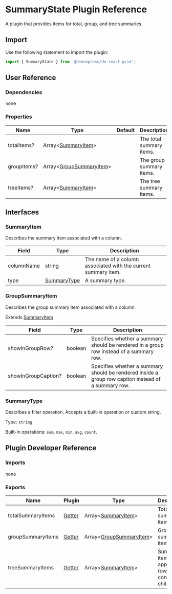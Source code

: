 # SummaryState Plugin Reference

A plugin that provides items for total, group, and tree summaries.

## Import

Use the following statement to import the plugin:

```js
import { SummaryState } from '@devexpress/dx-react-grid';
```

## User Reference

### Dependencies

none

### Properties

Name | Type | Default | Description
-----|------|---------|------------
totalItems? | Array&lt;[SummaryItem](#summaryitem)&gt; | | The total summary items.
groupItems? | Array&lt;[GroupSummaryItem](#groupsummaryitem)&gt; | | The group summary items.
treeItems? | Array&lt;[SummaryItem](#summaryitem)&gt; | | The tree summary items.

## Interfaces

### SummaryItem

Describes the summary item associated with a column.

Field | Type | Description
------|------|--
columnName | string | The name of a column associated with the current summary item.
type | [SummaryType](#summarytype) | A summary type.

### GroupSummaryItem

Describes the group summary item associated with a column.

Extends [SummaryItem](#summaryitem)

Field | Type | Description
------|------|--
showInGroupRow? | boolean | Specifies whether a summary should be rendered in a group row instead of a summary row.
showInGroupCaption? | boolean | Specifies whether a summary should be rendered inside a group row caption instead of a summary row.

### SummaryType

Describes a filter operation. Accepts a built-in operation or custom string.

Type: `string`

Built-in operations: `sum`, `max`, `min`, `avg`, `count`.

## Plugin Developer Reference

### Imports

none

### Exports

Name | Plugin | Type | Description
-----|--------|------|------------
totalSummaryItems | [Getter](../../../dx-react-core/docs/reference/getter.md) | Array&lt;[SummaryItem](#summaryitem)&gt; | Total summary items.
groupSummaryItems | [Getter](../../../dx-react-core/docs/reference/getter.md) | Array&lt;[GroupSummaryItem](#groupsummaryitem)&gt; | Group summary items.
treeSummaryItems | [Getter](../../../dx-react-core/docs/reference/getter.md) | Array&lt;[SummaryItem](#summaryitem)&gt; | Summary items applied to rows that contain child rows.
